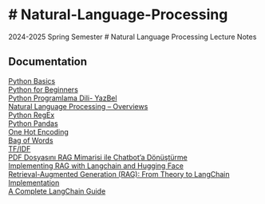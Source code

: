 # # Natural-Language-Processing

2024-2025 Spring Semester # Natural Language Processing Lecture Notes


## Documentation

[Python Basics](https://www.w3schools.com/python/python_intro.asp)\
[Python for Beginners](https://www.python.org/about/gettingstarted)\
[Python Programlama Dili- YazBel](https://python-istihza.yazbel.com/)\
[Natural Language Processing – Overviews](https://www.geeksforgeeks.org/natural-language-processing-overview/)
\
[Python RegEx](https://www.w3schools.com/python/python_regex.asp)
\
[Python Pandas](https://www.datacamp.com/tutorial/pandas)
\
[One Hot Encoding](https://www.geeksforgeeks.org/ml-one-hot-encoding-of-datasets-in-python/)
\
[Bag of Words](https://machinelearningmastery.com/gentle-introduction-bag-words-model/)
\
[TF/IDF](https://mdurmuss.github.io/tf-idf-nedir/)
\
[PDF Dosyasını RAG Mimarisi ile Chatbot’a Dönüştürme](https://tasarladik.com/pdf-dosyasini-rag-mimarisi-ile-chatbota-donusturme/)
\
[Implementing RAG with Langchain and Hugging Face](https://medium.com/@akriti.upadhyay/implementing-rag-with-langchain-and-hugging-face-28e3ea66c5f7)
\
[Retrieval-Augmented Generation (RAG): From Theory to LangChain Implementation](https://towardsdatascience.com/retrieval-augmented-generation-rag-from-theory-to-langchain-implementation-4e9bd5f6a4f2)
\
[A Complete LangChain Guide](https://nanonets.com/blog/langchain/)




